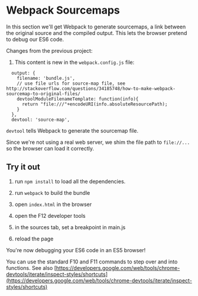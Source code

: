 Webpack Sourcemaps
==================

In this section we'll get Webpack to generate sourcemaps, a link between the original source and the compiled output.  This lets the browser pretend to debug our ES6 code.

Changes from the previous project:

1. This content is new in the `webpack.config.js` file:

```
  output: {
    filename: 'bundle.js',
    // use file urls for source-map file, see http://stackoverflow.com/questions/34185748/how-to-make-webpack-sourcemap-to-original-files/
    devtoolModuleFilenameTemplate: function(info){
      return "file:///"+encodeURI(info.absoluteResourcePath);
    }
  },
  devtool: 'source-map',
```

`devtool` tells Webpack to generate the sourcemap file.

Since we're not using a real web server, we shim the file path to `file://...` so the browser can load it correctly.


Try it out
----------

1. run `npm install` to load all the dependencies.

2. run `webpack` to build the bundle

3. open `index.html` in the browser

4. open the F12 developer tools

5. in the sources tab, set a breakpoint in main.js

6. reload the page

You're now debugging your ES6 code in an ES5 browser!

You can use the standard F10 and F11 commands to step over and into functions.  See also [https://developers.google.com/web/tools/chrome-devtools/iterate/inspect-styles/shortcuts](https://developers.google.com/web/tools/chrome-devtools/iterate/inspect-styles/shortcuts)
